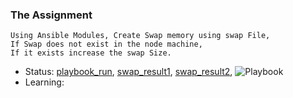 ### The Assignment

    Using Ansible Modules, Create Swap memory using swap File, 
    If Swap does not exist in the node machine,
    If it exists increase the swap Size.
- Status: [playbook_run](https://github.com/sudiptninja/Assignments-Ansible/blob/master/Media/swap_run.png), [swap_result1](https://github.com/sudiptninja/Assignments-Ansible/blob/master/Media/swap_show1.png), [swap_result2](https://github.com/sudiptninja/Assignments-Ansible/blob/master/Media/swap_show2.png), ![Playbook](https://github.com/sudiptninja/Assignments-Ansible/blob/master/Playbooks/swap.yml)
- Learning:
